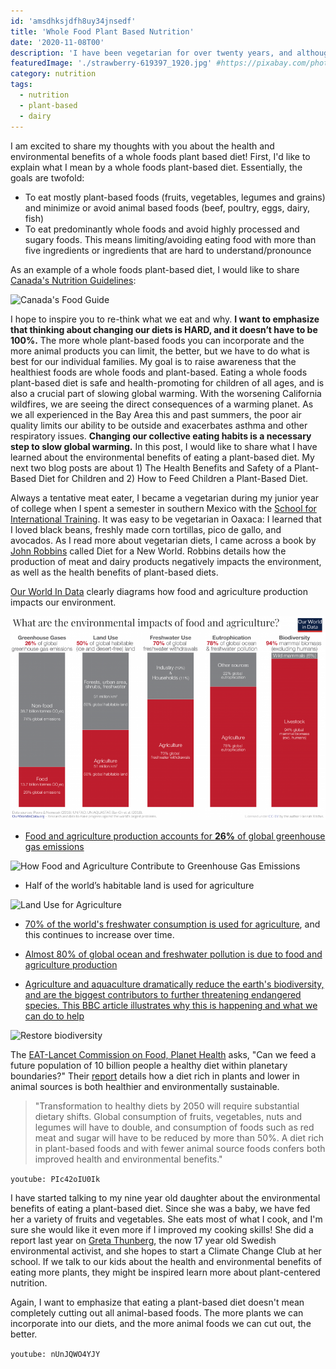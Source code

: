 ```yaml
---
id: 'amsdhksjdfh8uy34jnsedf'
title: 'Whole Food Plant Based Nutrition'
date: '2020-11-08T00'
description: 'I have been vegetarian for over twenty years, and although I knew that a fully plant-based diet was best for the environment, I always thought it was nutritionally incomplete.  It always seemed too impossible to have a healthy and balanced diet without any animal products. I recently took a course in plant-based nutrition and now feel confident being plant-based for myself and my family, and recommending plant-based diets for children'
featuredImage: './strawberry-619397_1920.jpg' #https://pixabay.com/photos/strawberry-show-red-finger-hand-619397/
category: nutrition
tags:
  - nutrition
  - plant-based
  - dairy
---
```


I am excited to share my thoughts with you about the health and environmental benefits of a whole foods plant based diet! First, I'd like to explain what I mean by a whole foods plant-based diet. Essentially, the goals are twofold:

- To eat mostly plant-based foods (fruits, vegetables, legumes and grains) and minimize or avoid animal based foods (beef, poultry, eggs, dairy, fish)
- To eat predominantly whole foods and avoid highly processed and sugary foods. This means limiting/avoiding eating food with more than five ingredients or ingredients that are hard to understand/pronounce

As an example of a whole foods plant-based diet, I would like to share [Canada's Nutrition Guidelines](https://food-guide.canada.ca/en/):

![Canada's Food Guide](https://food-guide.canada.ca/static/assets/visual_en.png)

I hope to inspire you to re-think what we eat and why. **I want to emphasize that thinking about changing our diets is HARD, and it doesn’t have to be 100%.** The more whole plant-based foods you can incorporate and the more animal products you can limit, the better, but we have to do what is best for our individual families. My goal is to raise awareness that the healthiest foods are whole foods and plant-based. Eating a whole foods plant-based diet is safe and health-promoting for children of all ages, and is also a crucial part of slowing global warming. With the worsening California wildfires, we are seeing the direct consequences of a warming planet. As we all experienced in the Bay Area this and past summers, the poor air quality limits our ability to be outside and exacerbates asthma and other respiratory issues. **Changing our collective eating habits is a necessary step to slow global warming.** In this post, I would like to share what I have learned about the environmental benefits of eating a plant-based diet. My next two blog posts are about 1) The Health Benefits and Safety of a Plant-Based Diet for Children and 2) How to Feed Children a Plant-Based Diet.

Always a tentative meat eater, I became a vegetarian during my junior year of college when I spent a semester in southern Mexico with the [School for International Training](https://www.sit.edu/). It was easy to be vegetarian in Oaxaca: I learned that I loved black beans, freshly made corn tortillas, pico de gallo, and avocados. As I read more about vegetarian diets, I came across a book by [John Robbins](https://www.johnrobbins.info/) called Diet for a New World. Robbins details how the production of meat and dairy products negatively impacts the environment, as well as the health benefits of plant-based diets.

[Our World In Data](https://ourworldindata.org/environmental-impacts-of-food) clearly diagrams how food and agriculture production impacts our environment.

![environmental impacts of food](./What-are-the-environmental-impacts-of-agriculture-800x518.png)

- [Food and agriculture production accounts for **26%** of global greenhouse gas emissions](https://ourworldindata.org/food-ghg-emissions)

![How Food and Agriculture Contribute to Greenhouse Gas Emissions](https://ourworldindata.org/uploads/2019/11/How-much-of-GHGs-come-from-food-544x550.png)

- Half of the world’s habitable land is used for agriculture

![Land Use for Agriculture](https://ourworldindata.org/uploads/2020/01/Global-land-use-graphic-800x506.png)

- [70% of the world's freshwater consumption is used for agriculture](https://ourworldindata.org/water-use-stress), and this continues to increase over time.

- [Almost 80% of global ocean and freshwater pollution is due to food and agriculture production](https://foodprint.org/issues/how-industrial-agriculture-affects-our-water/)

- [Agriculture and aquaculture dramatically reduce the earth's biodiversity, and are the biggest contributors to further threatening endangered species. This BBC article illustrates why this is happening and what we can do to help](https://www.bbc.com/news/science-environment-54357899)

![Restore biodiversity](https://ichef.bbci.co.uk/news/800/cpsprodpb/7007/production/_114697682_biodiversity_restore_plan_gra640-nc.png)

The [EAT-Lancet Commission on Food, Planet Health](https://eatforum.org/eat-lancet-commission/) asks, "Can we feed a future population of 10 billion people a healthy diet within planetary boundaries?" Their [report](https://eatforum.org/eat-lancet-commission/eat-lancet-commission-summary-report/) details how a diet rich in plants and lower in animal sources is both healthier and environmentally sustainable.

> "Transformation to healthy diets by 2050 will require substantial dietary shifts. Global consumption of fruits, vegetables, nuts and legumes will have to double, and consumption of foods such as red meat and sugar will have to be reduced by more than 50%. A diet rich in plant-based foods and with fewer animal source foods confers both improved health and environmental benefits."

`youtube: PIc42oIU0Ik`

I have started talking to my nine year old daughter about the environmental benefits of eating a plant-based diet. Since she was a baby, we have fed her a variety of fruits and vegetables. She eats most of what I cook, and I'm sure she would like it even more if I improved my cooking skills! She did a report last year on [Greta Thunberg](https://en.wikipedia.org/wiki/Greta_Thunberg), the now 17 year old Swedish environmental activist, and she hopes to start a Climate Change Club at her school. If we talk to our kids about the health and environmental benefits of eating more plants, they might be inspired learn more about plant-centered nutrition.

Again, I want to emphasize that eating a plant-based diet doesn't mean completely cutting out all animal-based foods. The more plants we can incorporate into our diets, and the more animal foods we can cut out, the better.

`youtube: nUnJQWO4YJY`
